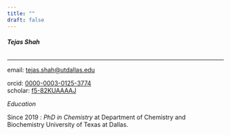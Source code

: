 ```yaml
---
title: ""
draft: false
---
```


###### **Tejas Shah**
---

email: <tejas.shah@utdallas.edu>  

orcid: [0000-0003-0125-3774](https://orcid.org/0000-0003-0125-3774)  
scholar: [f5-82KUAAAAJ](https://scholar.google.com/citations?user=f5-82KUAAAAJ)  


*Education*

Since 2019
:   *PhD in Chemistry* at Department of Chemistry and Biochemistry University of Texas at Dallas.

